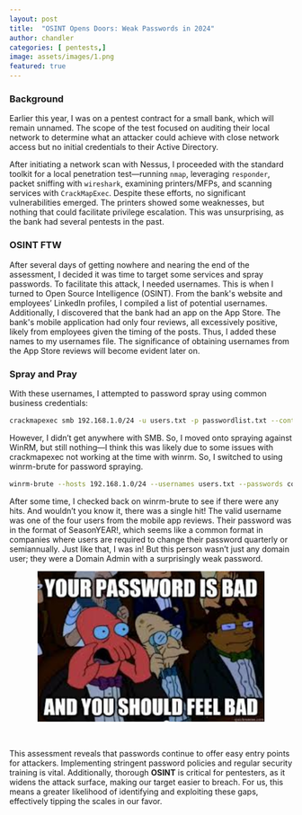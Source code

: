 ```yaml
---
layout: post
title:  "OSINT Opens Doors: Weak Passwords in 2024"
author: chandler
categories: [ pentests,]
image: assets/images/1.png
featured: true
---
```


### Background
Earlier this year, I was on a pentest contract for a small bank, which will remain unnamed. The scope of the test focused on auditing their local network to determine what an attacker could achieve with close network access but no initial credentials to their Active Directory.

After initiating a network scan with Nessus, I proceeded with the standard toolkit for a local penetration test—running `nmap`, leveraging `responder`, packet sniffing with `wireshark`, examining printers/MFPs, and scanning services with `CrackMapExec`. Despite these efforts, no significant vulnerabilities emerged. The printers showed some weaknesses, but nothing that could facilitate privilege escalation. This was unsurprising, as the bank had several pentests in the past.

### OSINT FTW
After several days of getting nowhere and nearing the end of the assessment, I decided it was time to target some services and spray passwords. To facilitate this attack, I needed usernames. This is when I turned to Open Source Intelligence (OSINT). From the bank's website and employees’ LinkedIn profiles, I compiled a list of potential usernames. Additionally, I discovered that the bank had an app on the App Store. The bank's mobile application had only four reviews, all excessively positive, likely from employees given the timing of the posts. Thus, I added these names to my usernames file. The significance of obtaining usernames from the App Store reviews will become evident later on.


### Spray and Pray
With these usernames, I attempted to password spray using common business credentials:

```bash
crackmapexec smb 192.168.1.0/24 -u users.txt -p passwordlist.txt --continue-on-success
```

However, I didn’t get anywhere with SMB. So, I moved onto spraying against WinRM, but still nothing—I think this was likely due to some issues with crackmapexec not working at the time with winrm. So, I switched to using winrm-brute for password spraying.

```bash
winrm-brute --hosts 192.168.1.0/24 --usernames users.txt --passwords common_passwords.txt
```

After some time, I checked back on winrm-brute to see if there were any hits. And wouldn’t you know it, there was a single hit! The valid username was one of the four users from the mobile app reviews. Their password was in the format of SeasonYEAR!, which seems like a common format in companies where users are required to change their password quarterly or semiannually. Just like that, I was in! But this person wasn’t just any domain user; they were a Domain Admin with a surprisingly weak password.
<p align="center">
  <img src="../assets/images/bad-password.jfif" alt="Do better!" title="Bad Passsword" width="80%" />
</p>
<br>

This assessment reveals that passwords continue to offer easy entry points for attackers. Implementing stringent password policies and regular security training is vital. Additionally, thorough <b>OSINT</b> is critical for pentesters, as it widens the attack surface, making our target easier to breach. For us, this means a greater likelihood of identifying and exploiting these gaps, effectively tipping the scales in our favor.
